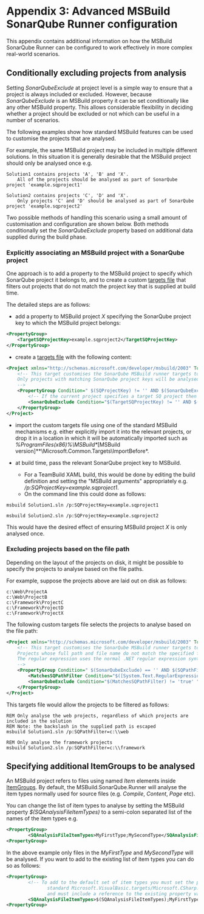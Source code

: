 # Appendix 3: Advanced MSBuild SonarQube Runner configuration

This appendix contains additional information on how the MSBuild SonarQube Runner can be configured to work effectively in more complex real-world scenarios.

## Conditionally excluding projects from analysis

Setting *SonarQubeExclude* at project level is a simple way to ensure that a project is always included or excluded.
However, because *SonarQubeExclude* is an MSBuild property it can be set conditionally like any other MSBuild property.
This allows considerable flexibility in deciding whether a project should be excluded or not which can be useful in a number of scenarios.

The following examples show how standard MSBuild features can be used to customise the projects that are analysed.


For example, the same MSBuild project may be included in multiple different solutions.
In this situation it is generally desirable that the MSBuild project should only be analysed once e.g.
```
Solution1 contains projects 'A', 'B' and 'X'.
	All of the projects should be analysed as part of SonarQube project 'example.sqproject1'

Solution2 contains projects 'C', 'D' and 'X'.
	Only projects 'C' and 'D' should be analysed as part of SonarQube project 'example.sqproject2'
```

Two possible methods of handling this scenario using a small amount of customisation and configuration are shown below.
Both methods conditionally set the *SonarQubeExclude* property based on additional data supplied during the build phase.

### Explicitly associating an MSBuild project with a SonarQube project

One approach is to add a property to the MSBuild project to specify which SonarQube project it belongs to, and to create a custom [targets file](https://msdn.microsoft.com/en-us/library/ms164312.aspx) that filters out projects that do not match the project key that is supplied at build time.

The detailed steps are as follows:

- add a property to MSBuild project *X* specifying the SonarQube project key to which the MSBuild project belongs:

```xml
<PropertyGroup>
	<TargetSQProjectKey>example.sqproject2</TargetSQProjectKey>
</PropertyGroup>
```

- create a [targets file](https://msdn.microsoft.com/en-us/library/ms164312.aspx) with the following content:

```xml
<Project xmlns="http://schemas.microsoft.com/developer/msbuild/2003" ToolsVersion="4.0">
	<!-- This target customises the SonarQube MSBuild runner targets to limit the project that are analysed.
	Only projects with matching SonarQube project keys will be analysed.
	-->
	<PropertyGroup Condition=" $(SQProjectKey) != '' AND $(SonarQubeExclude) == '' ">
		<!-- If the current project specifies a target SQ project then exclude unless the project keys match. -->
		<SonarQubeExclude Condition="$(TargetSQProjectKey) != '' AND $(SQProjectKey) != $(TargetSQProjectKey) " >true</SonarQubeExclude>
	</PropertyGroup>
</Project>
```

- import the custom targets file using one of the standard MSBuild mechanisms e.g. either explicitly import it into the relevant projects, 
or drop it in a location in which it will be automatically imported such as *%ProgramFiles(x86)%\MSBuild\**[MSBuild version]**\Microsoft.Common.Targets\ImportBefore\*.

- at build time, pass the relevant SonarQube project key to MSBuild.
  - For a TeamBuild XAML build, this would be done by editing the build definition and setting the "MSBuild arguments" appropriately e.g. */p:SQProjectKey=example.sqproject1*.
  - On the command line this could done as follows:

```
msbuild Solution1.sln /p:SQProjectKey=example.sqproject1

msbuild Solution2.sln /p:SQProjectKey=example.sqproject2
```

This would have the desired effect of ensuring MSBuild project *X* is only analysed once.


### Excluding projects based on the file path
Depending on the layout of the projects on disk, it might be possible to specify the projects to analyse based on the file paths.

For example, suppose the projects above are laid out on disk as follows:

```
c:\Web\ProjectA
c:\Web\ProjectB
c:\Framework\ProjectC
c:\Framework\ProjectD
c:\Framework\ProjectX
```

The following custom targets file selects the projects to analyse based on the file path:

```xml
<Project xmlns="http://schemas.microsoft.com/developer/msbuild/2003" ToolsVersion="4.0">
	<!-- This target customises the SonarQube MSBuild runner targets to limit the projects that are analysed.
	Projects whose full path and file name do not match the specified filter will be marked as "excluded".
	The regular expression uses the normal .NET regular expression syntax.
	-->
	<PropertyGroup Condition=" $(SonarQubeExclude) == '' AND $(SQPathFilter) != '' ">
		<MatchesSQPathFilter Condition="$([System.Text.RegularExpressions.Regex]::IsMatch($(MSBuildProjectFullPath), $(SQPathFilter), System.Text.RegularExpressions.RegexOptions.IgnoreCase)) ">true</MatchesSQPathFilter>
		<SonarQubeExclude Condition="$(MatchesSQPathFilter) != 'true' " >true</SonarQubeExclude>
	</PropertyGroup>
</Project>
```

This targets file would allow the projects to be filtered as follows:

```
REM Only analyse the web projects, regardless of which projects are included in the solution
REM Note: the backslash in the supplied path is escaped
msbuild Solution1.sln /p:SQPathFilter=c:\\web

REM Only analyse the framework projects
msbuild Solution2.sln /p:SQPathFilter=c:\\framework
```

## Specifying additional ItemGroups to be analysed

An MSBuild project refers to files using named *Item* elements inside [ItemGroups](https://msdn.microsoft.com/en-us/library/646dk05y.aspx).
By default, the MSBuild.SonarQube.Runner will analyse the item types normally used for source files (e.g. *Compile*, *Content*, *Page* etc).

You can change the list of item types to analyse by setting the MSBuild property *$(SQAnalysisFileItemTypes)* to a semi-colon separated list of the names of the item types e.g.

```xml
<PropertyGroup>
        <SQAnalysisFileItemTypes>MyFirstType;MySecondType</SQAnalysisFileItemTypes>
<PropertyGroup>
```

In the above example only files in the *MyFirstType* and *MySecondType* will be analysed. If you want to add to the existing list of item types you can do so as follows:

```xml
<PropertyGroup>
        <!-- To add to the default set of item types you must set the property *after* the
               standard Microsoft.VisualBasic.targets/Microsoft.CSharp.targets have been imported,
               and must include a reference to the existing property value  -->
        <SQAnalysisFileItemTypes>$(SQAnalysisFileItemTypes);MyFirstType</SQAnalysisFileItemTypes>
<PropertyGroup>
```
